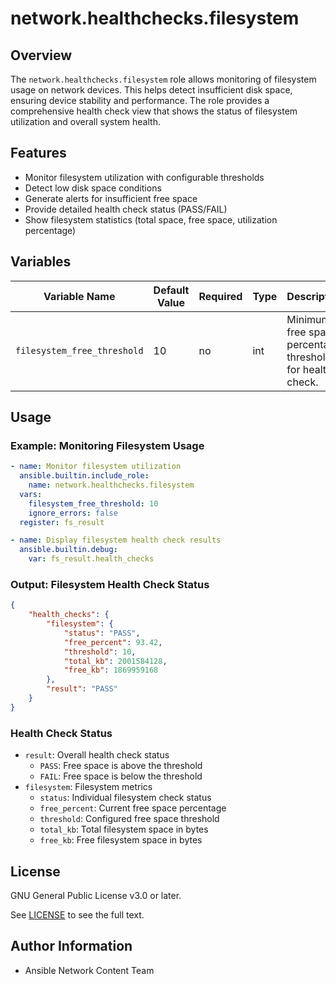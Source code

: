 # network.healthchecks.filesystem

## Overview
The `network.healthchecks.filesystem` role allows monitoring of filesystem usage on network devices. This helps detect insufficient disk space, ensuring device stability and performance. The role provides a comprehensive health check view that shows the status of filesystem utilization and overall system health.

## Features
- Monitor filesystem utilization with configurable thresholds
- Detect low disk space conditions
- Generate alerts for insufficient free space
- Provide detailed health check status (PASS/FAIL)
- Show filesystem statistics (total space, free space, utilization percentage)

## Variables
| Variable Name   | Default Value | Required | Type  | Description                                      |
|----------------|--------------|----------|-------|--------------------------------------------------|
| `filesystem_free_threshold` | 10     | no       | int   | Minimum free space percentage threshold for health check. |

## Usage

### Example: Monitoring Filesystem Usage
```yaml
- name: Monitor filesystem utilization
  ansible.builtin.include_role:
    name: network.healthchecks.filesystem
  vars:
    filesystem_free_threshold: 10
    ignore_errors: false
  register: fs_result

- name: Display filesystem health check results
  ansible.builtin.debug:
    var: fs_result.health_checks
```

### Output: Filesystem Health Check Status
```json
{
    "health_checks": {
        "filesystem": {
            "status": "PASS",
            "free_percent": 93.42,
            "threshold": 10,
            "total_kb": 2001584128,
            "free_kb": 1869959168
        },
        "result": "PASS"
    }
}
```

### Health Check Status
- `result`: Overall health check status
  - `PASS`: Free space is above the threshold
  - `FAIL`: Free space is below the threshold
- `filesystem`: Filesystem metrics
  - `status`: Individual filesystem check status
  - `free_percent`: Current free space percentage
  - `threshold`: Configured free space threshold
  - `total_kb`: Total filesystem space in bytes
  - `free_kb`: Free filesystem space in bytes

## License

GNU General Public License v3.0 or later.

See [LICENSE](https://www.gnu.org/licenses/gpl-3.0.txt) to see the full text.

## Author Information

- Ansible Network Content Team
